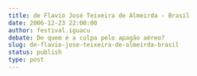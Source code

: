 ```yaml
---
title: de Flavio José Teixeira de Almeirda - Brasil
date: 2006-12-23 22:00:00
author: festival.iguacu
debate: De quem é a culpa pelo apagão aéreo?
slug: de-flavio-jose-teixeira-de-almeirda-brasil
status: publish 
type: post
---
```



